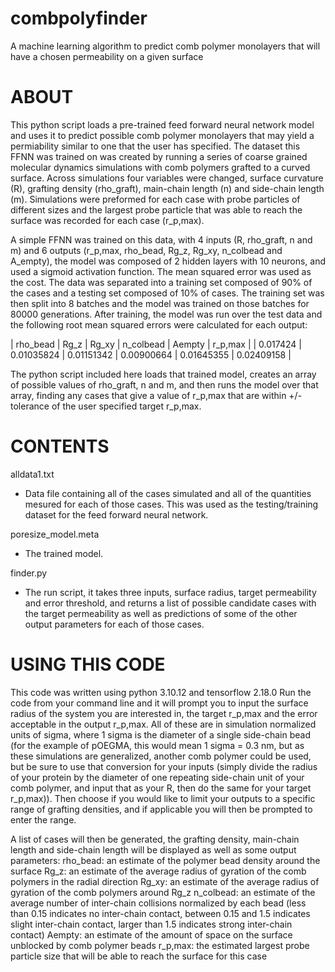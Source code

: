 # combpolyfinder
A machine learning algorithm to predict comb polymer monolayers that will have a chosen permeability on a given surface

# ABOUT
This python script loads a pre-trained feed forward neural network model and uses it to predict possible comb polymer monolayers that may yield a permiability similar to one that the user has specified. The dataset this FFNN was trained on was created by running a series of coarse grained molecular dynamics simulations with comb polymers grafted to a curved surface. Across simulations four variables were changed, surface curvature (R), grafting density (rho_graft), main-chain length (n) and side-chain length (m). Simulations were preformed for each case with probe particles of different sizes and the largest probe particle that was able to reach the surface was recorded for each case (r_p,max).

A simple FFNN was trained on this data, with 4 inputs (R, rho_graft, n and m) and 6 outputs (r_p,max, rho_bead, Rg_z, Rg_xy, n_colbead and A_empty), the model was composed of 2 hidden layers with 10 neurons, and used a sigmoid activation function. The mean squared error was used as the cost. The data was separated into a training set composed of 90% of the cases and a testing set composed of 10% of cases. The training set was then split into 8 batches and the model was trained on those batches for 80000 generations. After training, the model was run over the test data and the following root mean squared errors were calculated for each output:

|  rho_bead	|	Rg_z	    	|	Rg_xy	    	|	n_colbead	  |	Aempty		  |	r_p,max		  |	
|  0.017424	|	0.01035824	|	0.01151342	|	0.00900664	|	0.01645355	|	0.02409158	|

The python script included here loads that trained model, creates an array of possible values of rho_graft, n and m, and then runs the model over that array, finding any cases that give a value of r_p,max that are within +/- tolerance of the user specified target r_p,max.

# CONTENTS
alldata1.txt
- Data file containing all of the cases simulated and all of the quantities mesured for each of those cases. This was used as the testing/training dataset for the feed forward neural network.

poresize_model.meta
- The trained model.

finder.py
- The run script, it takes three inputs, surface radius, target permeability and error threshold, and returns a list of possible candidate cases with the target permeability as well as predictions of some of the other output parameters for each of those cases.

# USING THIS CODE
This code was written using python 3.10.12 and tensorflow 2.18.0
Run the code from your command line and it will prompt you to input the surface radius of the system you are interested in, the target r_p,max and the error acceptable in the output r_p,max. All of these are in simulation normalized units of sigma, where 1 sigma is the diameter of a single side-chain bead (for the example of pOEGMA, this would mean 1 sigma = 0.3 nm, but as these simulations are generalized, another comb polymer could be used, but be sure to use that conversion for your inputs (simply divide the radius of your protein by the diameter of one repeating side-chain unit of your comb polymer, and input that as your R, then do the same for your target r_p,max)). Then choose if you would like to limit your outputs to a specific range of grafting densities, and if applicable you will then be prompted to enter the range.

A list of cases will then be generated, the grafting density, main-chain length and side-chain length will be displayed as well as some output parameters:
rho_bead: an estimate of the polymer bead density around the surface
Rg_z: an estimate of the average radius of gyration of the comb polymers in the radial direction
Rg_xy: an estimate of the average radius of gyration of the comb polymers around Rg_z
n_colbead: an estimate of the average number of inter-chain collisions normalized by each bead (less than 0.15 indicates no inter-chain contact, between 0.15 and 1.5 indicates slight inter-chain contact, larger than 1.5 indicates strong inter-chain contact)
Aempty: an estimate of the amount of space on the surface unblocked by comb polymer beads
r_p,max: the estimated largest probe particle size that will be able to reach the surface for this case
